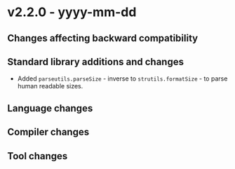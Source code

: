 # v2.2.0 - yyyy-mm-dd


## Changes affecting backward compatibility


## Standard library additions and changes

[//]: # "Changes:"


[//]: # "Additions:"
- Added `parseutils.parseSize` - inverse to `strutils.formatSize` - to parse human readable sizes.

[//]: # "Deprecations:"


[//]: # "Removals:"


## Language changes



## Compiler changes




## Tool changes

